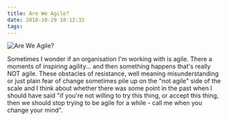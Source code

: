 ```yaml
---
title: Are We Agile?
date: 2018-10-29 18:12:32
tags:
---
```


![Are We Agile?](/images/are_we_agile.jpg)

Sometimes I wonder if an organisation I'm working with is agile. There a moments of inspiring agility... and then something happens that's really NOT agile. These obstacles of resistance, well meaning misunderstanding or just plain fear of change sometimes pile up on the "not agile" side of the scale and I think about whether there was some point in the past when I should have said "if you're not willing to try this thing, or accept this thing, then we should stop trying to be agile for a while - call me when you change your mind".
